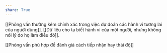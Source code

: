 ```yaml
---
share: True
---
```

[[Phỏng vấn thường kém chính xác trong việc dự đoán các hành vi tương lai của người dùng]]. [[Dữ liệu cho ta biết hành vi của một người, nhưng không nói lý do họ làm điều đó]]. 

[[Phỏng vấn phù hợp để đánh giá cách tiếp nhận hay thái độ]]
